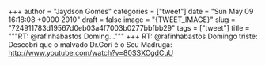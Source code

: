 
+++
author = "Jaydson Gomes"
categories = ["tweet"]
date = "Sun May 09 16:18:08 +0000 2010"
draft = false
image = "{TWEET_IMAGE}"
slug = "724911783d19567d0eb03a4f7003b0277bbfbb29"
tags = ["tweet"]
title = """RT: @rafinhabastos Doming..."""
+++
RT: @rafinhabastos Domingo triste: Descobri que o malvado Dr.Gori é o Seu Madruga: http://www.youtube.com/watch?v=80SSXCgdCuU
